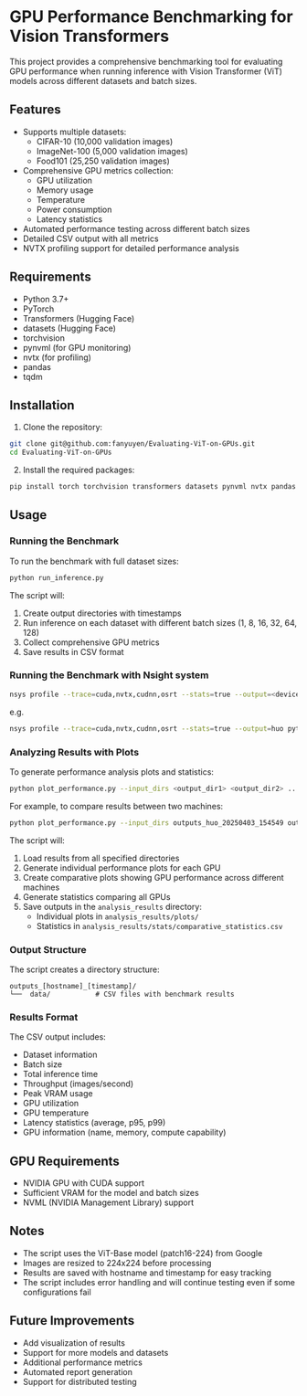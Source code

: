 # GPU Performance Benchmarking for Vision Transformers

This project provides a comprehensive benchmarking tool for evaluating GPU performance when running inference with Vision Transformer (ViT) models across different datasets and batch sizes.

## Features

- Supports multiple datasets:
  - CIFAR-10 (10,000 validation images)
  - ImageNet-100 (5,000 validation images)
  - Food101 (25,250 validation images)
- Comprehensive GPU metrics collection:
  - GPU utilization
  - Memory usage
  - Temperature
  - Power consumption
  - Latency statistics
- Automated performance testing across different batch sizes
- Detailed CSV output with all metrics
- NVTX profiling support for detailed performance analysis

## Requirements

- Python 3.7+
- PyTorch
- Transformers (Hugging Face)
- datasets (Hugging Face)
- torchvision
- pynvml (for GPU monitoring)
- nvtx (for profiling)
- pandas
- tqdm

## Installation

1. Clone the repository:
```bash
git clone git@github.com:fanyuyen/Evaluating-ViT-on-GPUs.git
cd Evaluating-ViT-on-GPUs
```

2. Install the required packages:
```bash
pip install torch torchvision transformers datasets pynvml nvtx pandas tqdm
```

## Usage

### Running the Benchmark

To run the benchmark with full dataset sizes:

```bash
python run_inference.py
```

The script will:
1. Create output directories with timestamps
2. Run inference on each dataset with different batch sizes (1, 8, 16, 32, 64, 128)
3. Collect comprehensive GPU metrics
4. Save results in CSV format

### Running the Benchmark with Nsight system

```bash
nsys profile --trace=cuda,nvtx,cudnn,osrt --stats=true --output=<device_name> python run_inference.py
```
e.g.
```bash
nsys profile --trace=cuda,nvtx,cudnn,osrt --stats=true --output=huo python run_inference.py
```


### Analyzing Results with Plots

To generate performance analysis plots and statistics:

```bash
python plot_performance.py --input_dirs <output_dir1> <output_dir2> ...
```

For example, to compare results between two machines:
```bash
python plot_performance.py --input_dirs outputs_huo_20250403_154549 outputs_jin_20250403_155132
```

The script will:
1. Load results from all specified directories
2. Generate individual performance plots for each GPU
3. Create comparative plots showing GPU performance across different machines
4. Generate statistics comparing all GPUs
5. Save outputs in the `analysis_results` directory:
   - Individual plots in `analysis_results/plots/`
   - Statistics in `analysis_results/stats/comparative_statistics.csv`

### Output Structure

The script creates a directory structure:
```
outputs_[hostname]_[timestamp]/
└──  data/           # CSV files with benchmark results
```

### Results Format

The CSV output includes:
- Dataset information
- Batch size
- Total inference time
- Throughput (images/second)
- Peak VRAM usage
- GPU utilization
- GPU temperature
- Latency statistics (average, p95, p99)
- GPU information (name, memory, compute capability)

## GPU Requirements

- NVIDIA GPU with CUDA support
- Sufficient VRAM for the model and batch sizes
- NVML (NVIDIA Management Library) support

## Notes

- The script uses the ViT-Base model (patch16-224) from Google
- Images are resized to 224x224 before processing
- Results are saved with hostname and timestamp for easy tracking
- The script includes error handling and will continue testing even if some configurations fail

## Future Improvements

- Add visualization of results
- Support for more models and datasets
- Additional performance metrics
- Automated report generation
- Support for distributed testing
